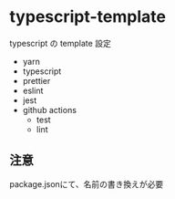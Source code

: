 # typescript-template

typescript の template 設定

- yarn
- typescript
- prettier
- eslint
- jest
- github actions
  - test
  - lint

## 注意

package.jsonにて、名前の書き換えが必要